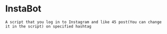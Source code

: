 # InstaBot
~~~~~~~~~~~~~~~~~~~~~~~~~~~~~~~~~~~~~~~~~~~~~~~~~~~~~~~~~~~~~~~~~~~~~~~~~~~~~~~~~~~~~~~~~~~~~~~~~
A script that you log in to Instagram and like 45 post(You can change it in the script) on specified hashtag
~~~~~~~~~~~~~~~~~~~~~~~~~~~~~~~~~~~~~~~~~~~~~~~~~~~~~~~~~~~~~~~~~~~~~~~~~~~~~~~~~~~~~~~~~~~~~~~~~
